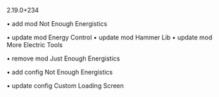 2.19.0+234

• add mod Not Enough Energistics

• update mod Energy Control
• update mod Hammer Lib
• update mod More Electric Tools

• remove mod Just Enough Energistics

• add config Not Enough Energistics

• update config Custom Loading Screen
